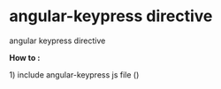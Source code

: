 angular-keypress directive
================

angular  keypress directive
<p><b>How to :</b></p>
1) include angular-keypress js file 
(<script type="text/javascript" src="../bower_components/angular/angular.min.js"></script>)


